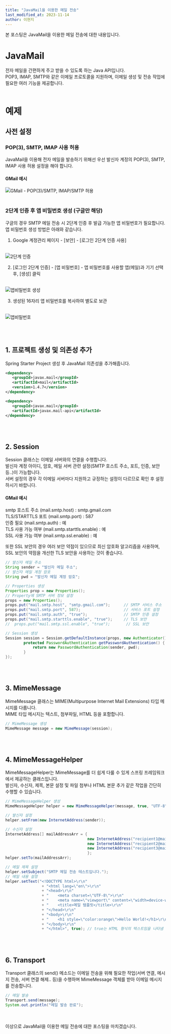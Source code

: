 ```yaml
---
title: "JavaMail을 이용한 메일 전송"
last_modified_at: 2023-11-14
author: 이현지
---
```


본 포스팅은 JavaMail을 이용한 메일 전송에 대한 내용입니다.


# JavaMail
전자 메일을 간편하게 주고 받을 수 있도록 하는 Java API입니다.<br>
POP3, IMAP, SMTP와 같은 이메일 프로토콜을 지원하며, 이메일 생성 및 전송 작업에 필요한 여러 기능을 제공합니다.
<br><br>
# 예제

## 사전 설정
### POP(3), SMTP, IMAP 사용 허용
JavaMail을 이용해 전자 메일을 발송하기 위해선 우선 발신자 계정의 POP(3), SMTP, IMAP 사용 허용 설정을 해야 합니다.
#### GMail 예시
![GMail - POP(3)/SMTP, IMAP/SMTP 허용](https://img1.daumcdn.net/thumb/R1280x0/?scode=mtistory2&fname=https%3A%2F%2Fblog.kakaocdn.net%2Fdn%2FlKagj%2FbtsAc5smYUN%2FMCw2cjaZLYjbLVgkjkZetK%2Fimg.png)
<br><br>
### 2단계 인증 후 앱 비밀번호 생성 (구글만 해당)
구글의 경우 SMTP 메일 전송 시 2단계 인증 후 발급 가능한 앱 비밀번호가 필요합니다.<br>
앱 비밀번호 생성 방법은 아래와 같습니다.<br>

1. Google 계정관리 페이지 - [보안] - [로그인 2단계 인증 사용]<br><br>

![2단계 인증](https://img1.daumcdn.net/thumb/R1280x0/?scode=mtistory2&fname=https%3A%2F%2Fblog.kakaocdn.net%2Fdn%2FchJiVq%2FbtsAcRH9Dva%2FTzVgs4fmnh0EfRvXt6MVn0%2Fimg.png)

2. [로그인 2단계 인증] - [앱 비밀번호] -  앱 비밀번호를 사용할 앱(메일)과 기기 선택 후, [생성] 클릭 <br><br>

![앱비밀번호 생성](https://img1.daumcdn.net/thumb/R1280x0/?scode=mtistory2&fname=https%3A%2F%2Fblog.kakaocdn.net%2Fdn%2F9GByW%2FbtsAiE86jN6%2FeVOmORvX864H6ePz9tVDG1%2Fimg.png)

3. 생성된 16자리 앱 비밀번호를 복사하여 별도로 보관<br><br>

![앱비밀번호](https://img1.daumcdn.net/thumb/R1280x0/?scode=mtistory2&fname=https%3A%2F%2Fblog.kakaocdn.net%2Fdn%2FKZeYb%2FbtsAjux89qH%2Fg7wlPfuzz5TFOafKKSw53K%2Fimg.png)

<br><br>
## 1. 프로젝트 생성 및 의존성 추가 
Spring Starter Project 생성 후 JavaMail 의존성을 추가해줍니다. 

 ```xml
<dependency>
    <groupId>javax.mail</groupId>
    <artifactId>mail</artifactId>
    <version>1.4.7</version>
</dependency>

<dependency>
    <groupId>javax.mail</groupId>
    <artifactId>javax.mail-api</artifactId>
</dependency>
 ```
<br><br>
## 2. Session
Session 클래스는 이메일 서버와의 연결을 수행합니다.<br>
발신자 계정 아이디, 암호, 메일 서버 관련 설정(SMTP 호스트 주소, 포트, 인증, 보안 등..)이 가능합니다. 
<br>
서버 설정의 경우 각 이메일 서버마다 지원하고 규정하는 설정이 다르므로 확인 후 설정하시기 바랍니다.
<br>
#### GMail 예시
smtp 호스트 주소 (mail.smtp.host) : smtp.gmail.com<br>
TLS/STARTTLS 포트 (mail.smtp.port) : 587<br>
인증 필요 (mail.smtp.auth) : 예<br>
TLS 사용 가능 여부 (mail.smtp.starttls.enable) : 예<br>
SSL 사용 가능 여부 (mail.smtp.ssl.enable) : 예<br> 

또한 SSL 보안의 경우 여러 보안 약점이 있으므로 최신 암호화 알고리즘을 사용하며, SSL 보안의 약점을 개선한 TLS 보안을 사용하는 것이 좋습니다.

```java
// 발신자 메일 주소
String sender = "발신자 메일 주소";
// 발신자 메일 계정 암호
String pwd = "발신자 메일 계정 암호";

// Properties 생성
Properties prop = new Properties();
// Property에 SMTP 서버 정보 설정
props = new Properties();
props.put("mail.smtp.host", "smtp.gmail.com");  	// SMTP 서비스 주소     	
props.put("mail.smtp.port", 587);				    // 서비스 포트 설정
props.put("mail.smtp.auth", "true");				// SMTP 인증 설정         
props.put("mail.smtp.starttls.enable", "true");	    // TLS 보안        	
//  props.put("mail.smtp.ssl.enable", "true");       // SSL 보안

// Session 생성
Session session = Session.getDefaultInstance(props, new Authenticator() {
        protected PasswordAuthentication getPasswordAuthentication() {
            return new PasswordAuthentication(sender, pwd);
        }
});
```

<br><br>
## 3. MimeMessage
MimeMessage 클래스는 MIME(Multipurpose Internet Mail Extensions) 타입 메시지를 다룹니다.<br>
MIME 타입 메시지는 텍스트, 첨부파일, HTML 등을 포함합니다.
```java
// MimeMessage 생성
MimeMessage message = new MimeMessage(session);
```
<br><br>
## 4. MimeMessageHelper
MimeMessageHelper는 MimeMessage를 더 쉽게 다룰 수 있게 스프링 프레임워크에서 제공하는 클래스입니다.<br>
발신자, 수신자, 제목, 본문 설정 및 파일 첨부나 HTML 본문 추가 같은 작업을 간단히 수행할 수 있습니다.
```java
// MimeMessageHelper 생성
MimeMessageHelper helper = new MimeMessageHelper(message, true, "UTF-8");      

// 발신자 설정
helper.setFrom(new InternetAddress(sender));

// 수신자 설정
InternetAddress[] mailAddressArr = {
                                    new InternetAddress("recipient1@mail.com"),
                                    new InternetAddress("recipient2@mail.com"),
                                    new InternetAddress("recipient3@mail.com")
                                    };
helper.setTo(mailAddressArr);

// 메일 제목 설정
helper.setSubject("SMTP 메일 전송 테스트입니다.");       
// 메일 내용 설정
helper.setText("<!DOCTYPE html>\r\n"
                + "<html lang=\"en\">\r\n"
                + "<head>\r\n"
                + "    <meta charset=\"UTF-8\">\r\n"
                + "    <meta name=\"viewport\" content=\"width=device-width, initial-scale=1.0\">\r\n"
                + "    <title>메일 템플릿</title>\r\n"
                + "</head>\r\n"
                + "<body>\r\n"
                + "    <h1 style=\"color:orange\">Hello World!</h1>\r\n"
                + "</body>\r\n"
                + "</html>", true); // true는 HTML 형식의 텍스트임을 나타냄
```
<br><br>
## 6. Transport
Transport 클래스의 send() 메소드는 이메일 전송을 위해 필요한 작업(서버 연결, 메시지 전송, 서버 연결 해제.. 등)을 수행하며 MimeMessage 객체를 받아 이메일 메시지를 전송합니다.
```java
// 메일 발송
Transport.send(message); 
System.out.println("메일 발송 완료");
```
<br><br>
이상으로 JavaMail을 이용한 메일 전송에 대한 포스팅을 마치겠습니다.